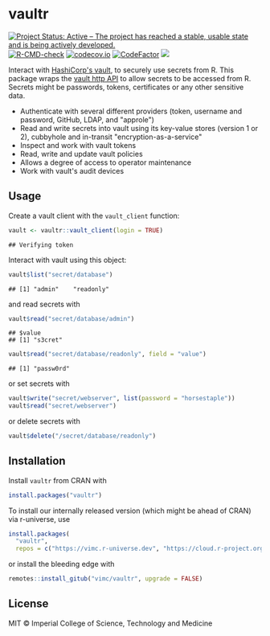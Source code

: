 # vaultr

<!-- badges: start -->
[![Project Status: Active – The project has reached a stable, usable state and is being actively developed.](https://www.repostatus.org/badges/latest/active.svg)](https://www.repostatus.org/#active)
[![R-CMD-check](https://github.com/vimc/vaultr/actions/workflows/R-CMD-check.yaml/badge.svg)](https://github.com/vimc/vaultr/actions/workflows/R-CMD-check.yaml)
[![codecov.io](https://codecov.io/github/vimc/vaultr/coverage.svg?branch=master)](https://app.codecov.io/github/vimc/vaultr?branch=master)
[![CodeFactor](https://www.codefactor.io/repository/github/vimc/vaultr/badge)](https://www.codefactor.io/repository/github/vimc/vaultr)
[![](http://www.r-pkg.org/badges/version/vaultr)](https://cran.r-project.org/package=vaultr)
<!-- badges: end -->

Interact with [HashiCorp's vault](https://www.vaultproject.io/), to securely use secrets from R.  This package wraps the [vault http API](https://www.vaultproject.io/api/index.html) to allow secrets to be accessed from R.  Secrets might be passwords, tokens, certificates or any other sensitive data.

* Authenticate with several different providers (token, username and password, GitHub, LDAP, and "approle")
* Read and write secrets into vault using its key-value stores (version 1 or 2), cubbyhole and in-transit "encryption-as-a-service"
* Inspect and work with vault tokens
* Read, write and update vault policies
* Allows a degree of access to operator maintenance
* Work with vault's audit devices

## Usage



Create a vault client with the `vault_client` function:


```r
vault <- vaultr::vault_client(login = TRUE)
```

```
## Verifying token
```

Interact with vault using this object:


```r
vault$list("secret/database")
```

```
## [1] "admin"    "readonly"
```

and read secrets with


```r
vault$read("secret/database/admin")
```

```
## $value
## [1] "s3cret"
```


```r
vault$read("secret/database/readonly", field = "value")
```

```
## [1] "passw0rd"
```

or set secrets with

```r
vault$write("secret/webserver", list(password = "horsestaple"))
vault$read("secret/webserver")
```

or delete secrets with

```r
vault$delete("/secret/database/readonly")
```

## Installation

Install `vaultr` from CRAN with

```r
install.packages("vaultr")
```

To install our internally released version (which might be ahead of CRAN) via r-universe, use


```r
install.packages(
  "vaultr",
  repos = c("https://vimc.r-universe.dev", "https://cloud.r-project.org"))
```

or install the bleeding edge with

```r
remotes::install_gitub("vimc/vaultr", upgrade = FALSE)
```

## License

MIT © Imperial College of Science, Technology and Medicine
